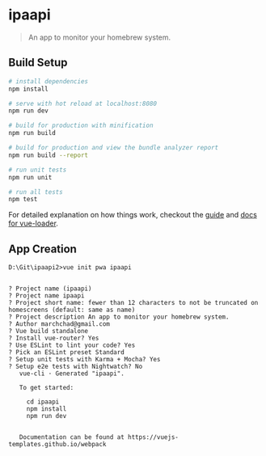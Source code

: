 # ipaapi

> An app to monitor your homebrew system.

## Build Setup

``` bash
# install dependencies
npm install

# serve with hot reload at localhost:8080
npm run dev

# build for production with minification
npm run build

# build for production and view the bundle analyzer report
npm run build --report

# run unit tests
npm run unit

# run all tests
npm test
```

For detailed explanation on how things work, checkout the [guide](http://vuejs-templates.github.io/webpack/) and [docs for vue-loader](http://vuejs.github.io/vue-loader).


## App Creation

```
D:\Git\ipaapi2>vue init pwa ipaapi


? Project name (ipaapi)
? Project name ipaapi
? Project short name: fewer than 12 characters to not be truncated on homescreens (default: same as name)
? Project description An app to monitor your homebrew system.
? Author marchchad@gmail.com
? Vue build standalone
? Install vue-router? Yes
? Use ESLint to lint your code? Yes
? Pick an ESLint preset Standard
? Setup unit tests with Karma + Mocha? Yes
? Setup e2e tests with Nightwatch? No
   vue-cli · Generated "ipaapi".

   To get started:

     cd ipaapi
     npm install
     npm run dev


   Documentation can be found at https://vuejs-templates.github.io/webpack
```
